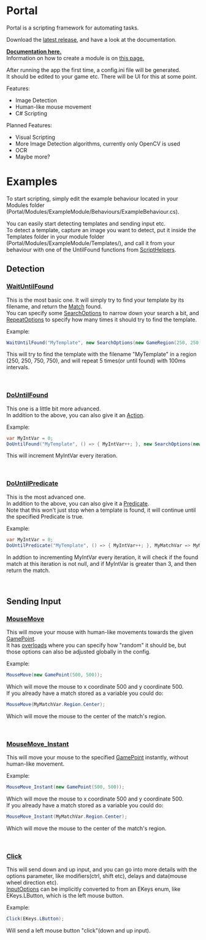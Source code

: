 # Portal
 Portal is a scripting framework for automating tasks.

Download the [latest release](https://github.com/wrekklol/Portal-Releases/releases/latest), and have a look at the documentation.

[**Documentation here.**](https://github.com/wrekklol/Portal-Releases/blob/main/docs/index.md)<br>
Information on how to create a module is on [this page.](https://github.com/wrekklol/Portal-Releases/blob/main/docs/ScriptModule.md)

After running the app the first time, a config.ini file will be generated.<br>
It should be edited to your game etc. There will be UI for this at some point.

Features:
* Image Detection
* Human-like mouse movement
* C# Scripting

Planned Features:
* Visual Scripting
* More Image Detection algorithms, currently only OpenCV is used
* OCR
* Maybe more?

# Examples
To start scripting, simply edit the example behaviour located in your Modules folder (Portal/Modules/ExampleModule/Behaviours/ExampleBehaviour.cs).

You can easily start detecting templates and sending input etc.  
To detect a template, capture an image you want to detect, put it inside the Templates folder in your module folder (Portal/Modules/ExampleModule/Templates/), and call it from your behaviour with one of the UntilFound functions from [ScriptHelpers](https://github.com/wrekklol/Portal-Releases/blob/main/docs/ScriptHelpers.md).

## Detection

### [WaitUntilFound](https://github.com/wrekklol/Portal-Releases/blob/main/docs/ScriptHelpers.WaitUntilFound(string,Nullable_SearchOptions_,Nullable_RepeatOptions_).md)
This is the most basic one. It will simply try to find your template by its filename, and return the [Match](https://github.com/wrekklol/Portal-Releases/blob/main/docs/Match.md) found.  
You can specify some [SearchOptions](https://github.com/wrekklol/Portal-Releases/blob/main/docs/SearchOptions.md) to narrow down your search a bit, and [RepeatOptions](https://github.com/wrekklol/Portal-Releases/blob/main/docs/RepeatOptions.md) to specify how many times it should try to find the template.

Example:
```C#
WaitUntilFound("MyTemplate", new SearchOptions(new GameRegion(250, 250, 750, 750)), new RepeatOptions(5, 100));
```
This will try to find the template with the filename "MyTemplate" in a region (250, 250, 750, 750), and will repeat 5 times(or until found) with 100ms intervals. 

<br/>

### [DoUntilFound](https://github.com/wrekklol/Portal-Releases/blob/main/docs/ScriptHelpers.DoUntilFound(string,Action,Nullable_SearchOptions_,Nullable_RepeatOptions_).md)
This one is a little bit more advanced.  
In addition to the above, you can also give it an [Action](https://learn.microsoft.com/en-us/dotnet/api/system.action?view=net-6.0).

Example:
```C#
var MyIntVar = 0;
DoUntilFound("MyTemplate", () => { MyIntVar++; }, new SearchOptions(new GameRegion(250, 250, 750, 750)), new RepeatOptions(5, 100));
```
This will increment MyIntVar every iteration.

<br/>

### [DoUntilPredicate](https://github.com/wrekklol/Portal-Releases/blob/main/docs/ScriptHelpers.DoUntilPredicate(string,Action,Predicate_Match_,Nullable_SearchOptions_,Nullable_RepeatOptions_).md)
This is the most advanced one.  
In addition to the above, you can also give it a [Predicate](https://learn.microsoft.com/en-us/dotnet/api/system.predicate-1?view=net-6.0).  
Note that this won't just stop when a template is found, it will continue until the specified Predicate is true.

Example:
```C#
var MyIntVar = 0;
DoUntilPredicate("MyTemplate", () => { MyIntVar++; }, MyMatchVar => MyMatchVar != null && MyIntVar > 3, new SearchOptions(new GameRegion(250, 250, 750, 750)), new RepeatOptions(5, 100));
```
In addtion to incrementing MyIntVar every iteration, it will check if the found match at this iteration is not null, and if MyIntVar is greater than 3, and then return the match.

<br/>

## Sending Input

### [MouseMove](https://github.com/wrekklol/Portal-Releases/blob/main/docs/InputManager.MouseMove(GamePoint).md) 
This will move your mouse with human-like movements towards the given [GamePoint](https://github.com/wrekklol/Portal-Releases/blob/main/docs/GamePoint.md).  
It has [overloads](https://github.com/wrekklol/Portal-Releases/blob/main/docs/InputManager.md) where you can specify how "random" it should be, but those options can also be adjusted globally in the config.

Example:
```C#
MouseMove(new GamePoint(500, 500));
```
Which will move the mouse to x coordinate 500 and y coordinate 500.  
If you already have a match stored as a variable you could do:
```C#
MouseMove(MyMatchVar.Region.Center);
```
Which will move the mouse to the center of the match's region.

<br/>

### [MouseMove_Instant](https://github.com/wrekklol/Portal-Releases/blob/main/docs/InputManager.MouseMove_Instant(GamePoint,GamePoint).md)
This will move your mouse to the specified [GamePoint](https://github.com/wrekklol/Portal-Releases/blob/main/docs/GamePoint.md) instantly, without human-like movement.

Example:
```C#
MouseMove_Instant(new GamePoint(500, 500));
```
Which will move the mouse to x coordinate 500 and y coordinate 500.  
If you already have a match stored as a variable you could do:
```C#
MouseMove_Instant(MyMatchVar.Region.Center);
```
Which will move the mouse to the center of the match's region.

<br/>

### [Click]()
This will send down and up input, and you can go into more details with the options parameter, like modifiers(ctrl, shift etc), delays and data(mouse wheel direction etc).  
[InputOptions](https://github.com/wrekklol/Portal-Releases/blob/main/docs/InputOptions.md) can be implicitly converted to from an EKeys enum, like EKeys.LButton, which is the left mouse button.

Example:
```C#
Click(EKeys.LButton);
```
Will send a left mouse button "click"(down and up input).
